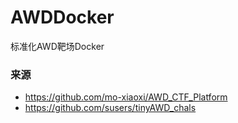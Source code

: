 # AWDDocker
标准化AWD靶场Docker

### 来源

+ https://github.com/mo-xiaoxi/AWD_CTF_Platform
+ https://github.com/susers/tinyAWD_chals